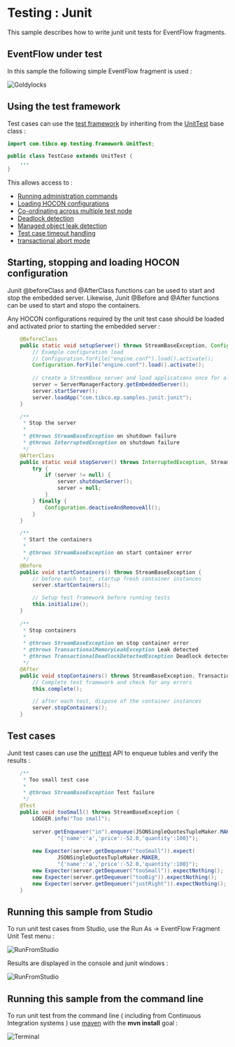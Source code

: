 # Testing : Junit

This sample describes how to write junit unit tests for EventFlow fragments.

## EventFlow under test

In this sample the following simple EventFlow fragment is used :

![Goldylocks](images/Goldylocks.png)

## Using the test framework

Test cases can use the [test framework](http://devzone.tibco.com/sites/streambase/latest/sb/sb-product/documentation/reference/dtm/com/tibco/ep/testing/framework/package-frame.html) 
by inheriting from the [UnitTest](http://devzone.tibco.com/sites/streambase/latest/sb/sb-product/documentation/reference/dtm/com/tibco/ep/testing/framework/UnitTest.html) base class :

``` java
import com.tibco.ep.testing.framework.UnitTest;

public class TestCase extends UnitTest {
	...
}
```

This allows access to :

* [Running administration commands](http://devzone.tibco.com/sites/streambase/latest/sb/sb-product/documentation/reference/dtm/com/tibco/ep/testing/framework/Administration.html)
* [Loading HOCON configurations](http://devzone.tibco.com/sites/streambase/latest/sb/sb-product/documentation/reference/dtm/com/tibco/ep/testing/framework/Configuration.html)
* [Co-ordinating across multiple test node](http://devzone.tibco.com/sites/streambase/latest/sb/sb-product/documentation/reference/dtm/com/tibco/ep/testing/framework/MultiNodeCoordinator.html)
* [Deadlock detection](http://devzone.tibco.com/sites/streambase/latest/sb/sb-product/documentation/reference/dtm/com/tibco/ep/testing/framework/UnitTest.html#initialize--)
* [Managed object leak detection](http://devzone.tibco.com/sites/streambase/latest/sb/sb-product/documentation/reference/dtm/com/tibco/ep/testing/framework/UnitTest.html#initialize--)
* [Test case timeout handling](http://devzone.tibco.com/sites/streambase/latest/sb/sb-product/documentation/reference/dtm/com/tibco/ep/testing/framework/UnitTest.html#initialize--)
* [transactional abort mode](http://devzone.tibco.com/sites/streambase/latest/sb/sb-product/documentation/reference/dtm/com/tibco/ep/testing/framework/UnitTest.html#initialize--)


## Starting, stopping and loading HOCON configuration

Junit @beforeClass and @AfterClass functions can be used to start and stop the embedded server.  Likewise,
Junit @Before and @After functions can be used to start and stopo the containers.

Any HOCON configurations required by the unit test case should be loaded and activated prior to starting the embedded server :

``` java
    @BeforeClass
    public static void setupServer() throws StreamBaseException, ConfigurationException, InterruptedException {
        // Example configuration load
        // Configuration.forFile("engine.conf").load().activate();
    	Configuration.forFile("engine.conf").load().activate();
    	
        // create a StreamBase server and load applications once for all tests in this class
        server = ServerManagerFactory.getEmbeddedServer();
        server.startServer();
        server.loadApp("com.tibco.ep.samples.junit.junit");
    }

    /**
     * Stop the server
     *
     * @throws StreamBaseException on shutdown failure
     * @throws InterruptedException on shutdown failure
     */
    @AfterClass
    public static void stopServer() throws InterruptedException, StreamBaseException {
        try {
            if (server != null) {
                server.shutdownServer();
                server = null;
            }
        } finally {
            Configuration.deactiveAndRemoveAll();
        }
    }

    /**
     * Start the containers
     *
     * @throws StreamBaseException on start container error
     */
    @Before
    public void startContainers() throws StreamBaseException {
        // before each test, startup fresh container instances
        server.startContainers();

        // Setup test framework before running tests
        this.initialize();
    }
    
    /**
     * Stop containers
     *
     * @throws StreamBaseException on stop container error
     * @throws TransactionalMemoryLeakException Leak detected
     * @throws TransactionalDeadlockDetectedException Deadlock detected
     */
    @After
    public void stopContainers() throws StreamBaseException, TransactionalMemoryLeakException, TransactionalDeadlockDetectedException {
        // Complete test framework and check for any errors
        this.complete();

        // after each test, dispose of the container instances
        server.stopContainers();
    }
```

## Test cases

Junit test cases can use the [unittest](http://devzone.tibco.com/sites/streambase/latest/sb/sb-product/documentation/reference/sb/com/streambase/sb/unittest/package-frame.html)
API to enqueue tubles and verify the results :

```java
    /**
     * Too small test case
     * 
     * @throws StreamBaseException Test failure
     */
    @Test
    public void tooSmall() throws StreamBaseException {
    	LOGGER.info("Too small");
    	
        server.getEnqueuer("in").enqueue(JSONSingleQuotesTupleMaker.MAKER,
                "{'name':'a','price':-52.0,'quantity':100}");
        
        new Expecter(server.getDequeuer("tooSmall")).expect(
                JSONSingleQuotesTupleMaker.MAKER,
                "{'name':'a','price':-52.0,'quantity':100}");  
        new Expecter(server.getDequeuer("tooSmall")).expectNothing();
        new Expecter(server.getDequeuer("tooBig")).expectNothing();
        new Expecter(server.getDequeuer("justRight")).expectNothing();
    }
```

## Running this sample from Studio

To run unit test cases from Studio, use the Run As -> EventFlow Fragment Unit Test menu :

![RunFromStudio](images/RunFromStudio.png)

Results are displayed in the console and junit windows :

![RunFromStudio](images/RunFromStudioResults.png)

## Running this sample from the command line

To run unit test from the command line ( including from Continuous Integration systems ) use 
[maven](https://maven.apache.org) with the **mvn install** goal :

![Terminal](./images/Terminal.svg)
